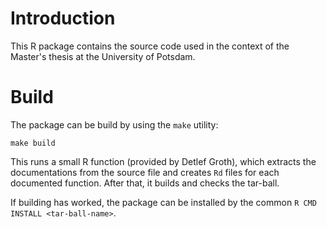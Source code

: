 # Introduction

This R package contains the source code used in the context of the Master's thesis at
the University of Potsdam.

# Build

The package can be build by using the `make` utility:

```
make build
```

This runs a small R function (provided by Detlef Groth), which extracts the documentations from the
source file and creates `Rd` files for each documented function. After that, it builds and checks the tar-ball.

If building has worked, the package can be installed by the common `R CMD INSTALL <tar-ball-name>`.
